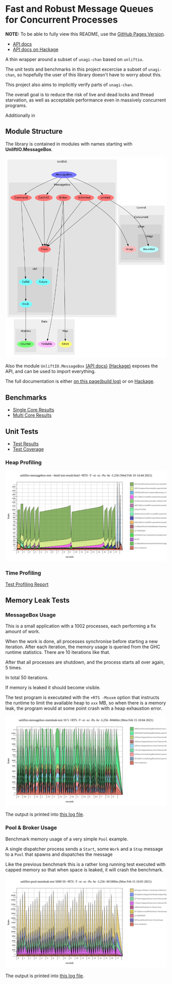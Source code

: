 # Fast and Robust Message Queues for Concurrent Processes

**NOTE:** To be able to fully view this README, use the [GitHub Pages Version](https://sheyll.github.io/unliftio-messagebox/).
* [API docs](./generated-reports/haddock-report/unliftio-messagebox)
* [API docs on Hackage](http://hackage.haskell.org/package/unliftio-messagebox)

A thin wrapper around a subset of `unagi-chan` based on `unliftio`.

The unit tests and benchmarks in this project excercise a subset 
of `unagi-chan`, so hopefully the user of this library doesn't
have to worry about this.

This project also aims to implicitly verify parts of `unagi-chan`.

The overall goal is to reduce the risk of live and dead locks and 
thread starvation, as well as acceptable performance 
even in massively concurrent programs.

Additionally in 
## Module Structure

The library is contained in modules with names starting with 
**UnliftIO.MessageBox**.

![Module Structure](./generated-reports/module-graph/module-graph.png)

Also the module 
`UnliftIO.MessageBox` [(API docs)](./generated-reports/haddock-report/unliftio-messagebox/UnliftIO-MessageBox.html)
[(Hackage)](http://hackage.haskell.org/package/unliftio-messagebox/docs/UnliftIO-MessageBox.html)
exposes the API, and can be used to import everything.

The full documentation is either [on this page](./generated-reports/haddock-report/unliftio-messagebox/index.html)[(build log)](./generated-reports/haddock-report/build.log)
or on [Hackage](http://hackage.haskell.org/package/unliftio-messagebox).

## Benchmarks

* [Single Core Results](./generated-reports/benchmark-report/benchmark-1-CORES.html)
* [Multi Core Results](./generated-reports/benchmark-report/benchmark-ALL-CORES.html)

## Unit Tests

* [Test Results](./generated-reports/test-profiling-report/test-result.html)
* [Test Coverage](./generated-reports/test-coverage-report/hpc_index.html)
### Heap Profiling

![Test Heap Profiling Report](./generated-reports/test-profiling-report/unliftio-messagebox-test.svg)

### Time Profiling

[Test Profiling Report](./generated-reports/test-profiling-report/unliftio-messagebox-test.prof)

## Memory Leak Tests

### MessageBox Usage

This is a small application with a 1002 processes, each performing a fix amount of 
work.

When the work is done, all processes synchronise before starting a new iteration.
After each iteration, the memory usage is queried from the GHC runtime 
statistics.
There are 10 iterations like that. 

After that all processes are shutdown, and the process
starts all over again, 5 times.

In total 50 iterations.

If memory is leaked it should become visible.

The test program is executated with the `+RTS -Mxxxm` option that instructs
the runtime to limit the available heap to `xxx` MB, so when there is a memory
leak, the program would at some point crash with a heap exhaustion error.

![Memleak Test Heap Profiling Report](./generated-reports/messagebox-memleak-test-report/unliftio-messagebox-memleak-test.svg)

The output is printed into [this log file](./generated-reports/messagebox-memleak-test-report/test.log).

### Pool & Broker Usage

Benchmark memory usage of a very simple `Pool` example.

A single dispatcher process sends a `Start`, some `Work` and a
`Stop` message to a `Pool` that spawns and dispatches the message

Like the previous benchmark this is a rather long running test 
executed with capped memory so that when space is leaked, it 
will crash the benchmark.

![Pool Memleak Test Heap Profiling Report](./generated-reports/pool-memleak-test-report/unliftio-pool-memleak-test.svg)

The output is printed into [this log file](./generated-reports/pool-memleak-test-report/test.log).
